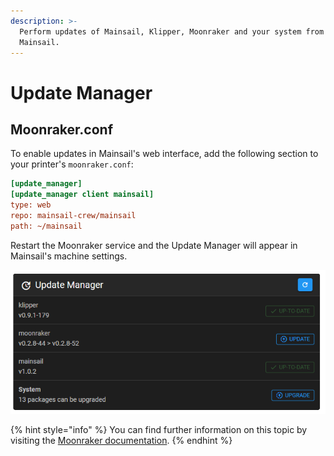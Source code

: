 ```yaml
---
description: >-
  Perform updates of Mainsail, Klipper, Moonraker and your system from within
  Mainsail.
---
```


# Update Manager

## Moonraker.conf

To enable updates in Mainsail's web interface, add the following section to your printer's `moonraker.conf`:

```ini
[update_manager]
[update_manager client mainsail]
type: web
repo: mainsail-crew/mainsail
path: ~/mainsail
```

Restart the Moonraker service and the Update Manager will appear in Mainsail's machine settings.

![](../../.gitbook/assets/update-manager.png)

{% hint style="info" %}
You can find further information on this topic by visiting the [Moonraker documentation](https://github.com/Arksine/moonraker/blob/master/docs/configuration.md#update\_manager).
{% endhint %}


